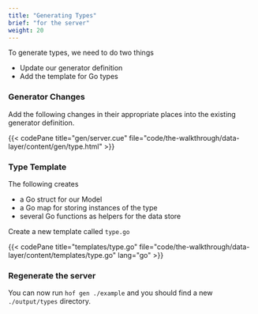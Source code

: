 ```yaml
---
title: "Generating Types"
brief: "for the server"
weight: 20
---
```


To generate types, we need to do two things

- Update our generator definition
- Add the template for Go types

### Generator Changes

Add the following changes in their appropriate places into the existing generator definition.

{{< codePane title="gen/server.cue" file="code/the-walkthrough/data-layer/content/gen/type.html" >}}


### Type Template

The following creates

- a Go struct for our Model
- a Go map for storing instances of the type
- several Go functions as helpers for the data store

Create a new template called `type.go`

{{< codePane title="templates/type.go" file="code/the-walkthrough/data-layer/content/templates/type.go" lang="go" >}}

### Regenerate the server

You can now run `hof gen ./example` and you should find a new `./output/types` directory.

